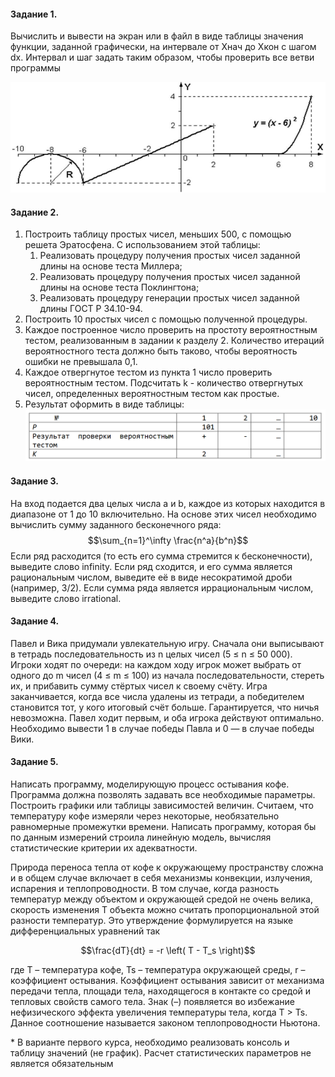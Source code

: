 #### Задание 1.
<p>Вычислить и вывести на экран или в файл в виде таблицы значения функции, заданной графически, на интервале от Xнач до Xкон с шагом dx. Интервал и шаг задать таким образом, чтобы проверить все ветви программы </p>

![Plot for task 1](./pic/task1.png)

#### Задание 2.
1. Построить таблицу простых чисел, меньших 500, с помощью решета Эратосфена. С использованием этой таблицы:
    1. Реализовать процедуру получения простых чисел заданной длины на основе теста Миллера;
    2. Реализовать процедуру получения простых чисел заданной длины на основе теста Поклингтона;
    3. Реализовать процедуру генерации простых чисел заданной длины ГОСТ Р 34.10-94.
2. Построить 10 простых чисел с помощью полученной процедуры.
3. Каждое построенное число проверить на простоту вероятностным тестом, реализованным в задании к разделу 2. Количество итераций вероятностного теста должно быть таково, чтобы вероятность ошибки не превышала 0,1.
4. Каждое отвергнутое тестом из пункта 1 число проверить вероятностным тестом. Подсчитать k - количество отвергнутых чисел, определенных вероятностным тестом как простые.
5. Результат оформить в виде таблицы:
![Table for task 2](./pic/task2.png)

#### Задание 3.
На вход подается два целых числа a и b, каждое из которых находится в диапазоне от 1 до 10 включительно. На основе этих чисел необходимо вычислить сумму заданного бесконечного ряда:
$$\sum_{n=1}^\infty \frac{n^a}{b^n}$$
Если ряд расходится (то есть его сумма стремится к бесконечности), выведите слово infinity. Если ряд сходится, и его сумма является рациональным числом, выведите её в виде несократимой дроби (например, 3/2). Если сумма ряда является иррациональным числом, выведите слово irrational.

#### Задание 4.
Павел и Вика придумали увлекательную игру. Сначала они выписывают в тетрадь последовательность из n целых чисел (5 ≤ n ≤ 50 000). Игроки ходят по очереди: на каждом ходу игрок может выбрать от одного до m чисел (4 ≤ m ≤ 100) из начала последовательности, стереть их, и прибавить сумму стёртых чисел к своему счёту. Игра заканчивается, когда все числа удалены из тетради, а победителем становится тот, у кого итоговый счёт больше. Гарантируется, что ничья невозможна. Павел ходит первым, и оба игрока действуют оптимально. Необходимо вывести 1 в случае победы Павла и 0 — в случае победы Вики.

#### Задание 5.
<p>Написать программу, моделирующую процесс остывания кофе. Программа должна позволять задавать все необходимые параметры. Построить графики или таблицы зависимостей величин. Считаем, что температуру кофе измеряли через некоторые, необязательно равномерные промежутки времени. Написать программу, которая бы по данным измерений строила линейную модель, вычисляя статистические критерии их адекватности.</p>
<p>Природа переноса тепла от кофе к окружающему пространству сложна и в общем случае включает в себя механизмы конвекции, излучения, испарения и теплопроводности. В том случае, когда разность температур между объектом и окружающей средой не очень велика, скорость изменения Т объекта можно считать пропорциональной этой разности температур. Это утверждение формулируется на языке дифференциальных уравнений так</p>

$$\frac{dT}{dt} = -r \left( T - T_s \right)$$

<p>где Т – температура кофе, Ts – температура окружающей среды, r – коэффициент остывания. Коэффициент остывания зависит от механизма передачи тепла, площади тела, находящегося в контакте со средой и тепловых свойств самого тела. Знак (–) появляется во избежание нефизического эффекта увеличения температуры тела, когда T > Ts. Данное соотношение называется законом теплопроводности Ньютона.</p>

\* В варианте первого курса, необходимо реализовать консоль и таблицу значений (не график). Расчет статистических параметров не является обязательным